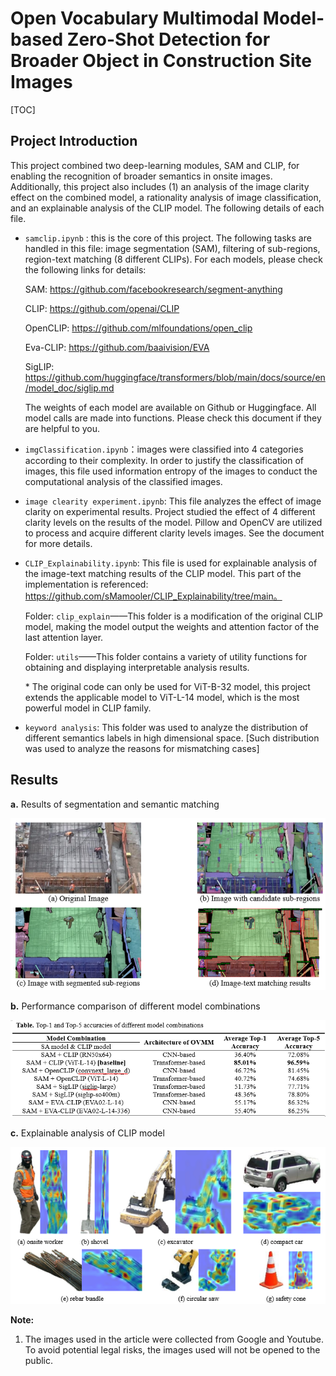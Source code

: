 # Open Vocabulary Multimodal Model-based Zero-Shot Detection for Broader Object in Construction Site Images

[TOC]

## Project Introduction

This project combined two deep-learning modules, SAM and CLIP, for enabling the recognition of broader semantics in onsite images. Additionally, this project also includes (1) an analysis of the image clarity effect on the combined model, a rationality analysis of image classification, and an explainable analysis of the CLIP model. The following details of each file.

+ `samclip.ipynb` : this is the core of this project. The following tasks are handled in this file: image segmentation (SAM), filtering of sub-regions, region-text matching (8 different CLIPs). For each models, please check the following links for details:

  SAM: https://github.com/facebookresearch/segment-anything

  CLIP: https://github.com/openai/CLIP

  OpenCLIP: https://github.com/mlfoundations/open_clip

  Eva-CLIP: https://github.com/baaivision/EVA

  SigLIP: https://github.com/huggingface/transformers/blob/main/docs/source/en/model_doc/siglip.md

  The weights of each model are available on Github or Huggingface. All model calls are made into functions. Please check this document if they are helpful to you.

+ `imgClassification.ipynb`：images were classified into 4 categories according to their complexity. In order to justify the classification of images, this file used information entropy of the images to conduct the computational analysis of the classified images.

+ `image clearity experiment.ipynb`: This file analyzes the effect of image clarity on experimental results. Project studied the effect of 4 different clarity levels on the results of the model. Pillow and OpenCV are utilized to process and acquire different clarity levels images. See the document for more details.

+ `CLIP_Explainability.ipynb`: This file is used for explainable analysis of the image-text matching results of the CLIP model. This part of the implementation is referenced: https://github.com/sMamooler/CLIP_Explainability/tree/main。

  Folder: `clip_explain`——This folder is a modification of the original CLIP model, making the model output the weights and attention factor of the last attention layer.

  Folder: `utils`——This folder contains a variety of utility functions for obtaining and displaying interpretable analysis results.

  \* The original code can only be used for ViT-B-32 model, this project extends the applicable model to ViT-L-14 model, which is the most powerful model in CLIP family.

+ `keyword analysis`: This folder was used to analyze the distribution of different semantics labels in high dimensional space. \[Such distribution was used to analyze the reasons for mismatching cases\]



## Results

**a.** Results of segmentation and semantic matching

![image-20250405150138983](./imgs/image-20250405150138983.png)

**b.** Performance comparison of different model combinations

![image-20250405150259112](./imgs/image-20250405150259112.png)

**c.** Explainable analysis of CLIP model

![image-20250405150836371](./imgs/image-20250405150836371.png)



**Note:**

1. The images used in the article were collected from Google and Youtube. To avoid potential legal risks, the images used will not be opened to the public. 